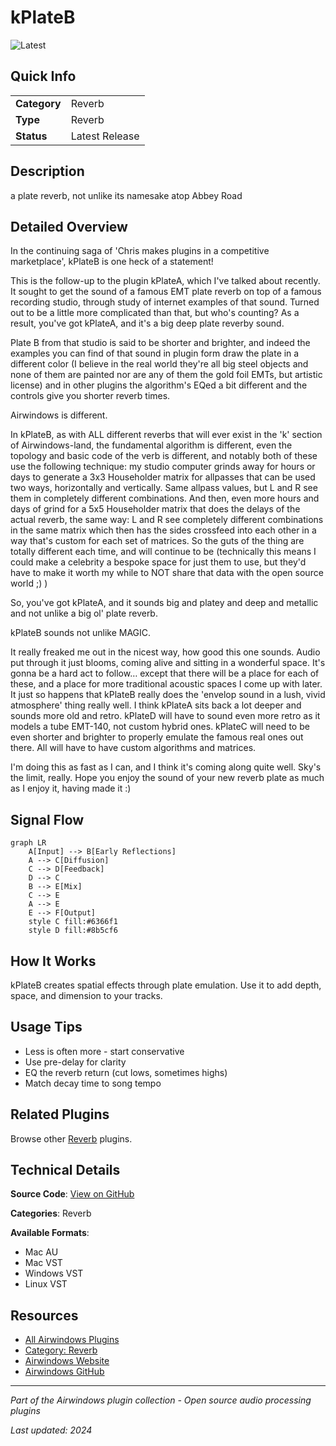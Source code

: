 # kPlateB

![Latest](https://img.shields.io/badge/-Latest-10b981)

## Quick Info

| | |
|---|---|
| **Category** | Reverb |
| **Type** | Reverb |
| **Status** | Latest Release |

## Description

a plate reverb, not unlike its namesake atop Abbey Road

## Detailed Overview

In the continuing saga of 'Chris makes plugins in a competitive marketplace', kPlateB is one heck of a statement!

This is the follow-up to the plugin kPlateA, which I've talked about recently. It sought to get the sound of a famous EMT plate reverb on top of a famous recording studio, through study of internet examples of that sound. Turned out to be a little more complicated than that, but who's counting? As a result, you've got kPlateA, and it's a big deep plate reverby sound.

Plate B from that studio is said to be shorter and brighter, and indeed the examples you can find of that sound in plugin form draw the plate in a different color (I believe in the real world they're all big steel objects and none of them are painted nor are any of them the gold foil EMTs, but artistic license) and in other plugins the algorithm's EQed a bit different and the controls give you shorter reverb times.

Airwindows is different.

In kPlateB, as with ALL different reverbs that will ever exist in the 'k' section of Airwindows-land, the fundamental algorithm is different, even the topology and basic code of the verb is different, and notably both of these use the following technique: my studio computer grinds away for hours or days to generate a 3x3 Householder matrix for allpasses that can be used two ways, horizontally and vertically. Same allpass values, but L and R see them in completely different combinations. And then, even more hours and days of grind for a 5x5 Householder matrix that does the delays of the actual reverb, the same way: L and R see completely different combinations in the same matrix which then has the sides crossfeed into each other in a way that's custom for each set of matrices. So the guts of the thing are totally different each time, and will continue to be (technically this means I could make a celebrity a bespoke space for just them to use, but they'd have to make it worth my while to NOT share that data with the open source world ;) )

So, you've got kPlateA, and it sounds big and platey and deep and metallic and not unlike a big ol' plate reverb.

kPlateB sounds not unlike MAGIC.

It really freaked me out in the nicest way, how good this one sounds. Audio put through it just blooms, coming alive and sitting in a wonderful space. It's gonna be a hard act to follow… except that there will be a place for each of these, and a place for more traditional acoustic spaces I come up with later. It just so happens that kPlateB really does the 'envelop sound in a lush, vivid atmosphere' thing really well. I think kPlateA sits back a lot deeper and sounds more old and retro. kPlateD will have to sound even more retro as it models a tube EMT-140, not custom hybrid ones. kPlateC will need to be even shorter and brighter to properly emulate the famous real ones out there. All will have to have custom algorithms and matrices.

I'm doing this as fast as I can, and I think it's coming along quite well. Sky's the limit, really. Hope you enjoy the sound of your new reverb plate as much as I enjoy it, having made it :)

## Signal Flow

```mermaid
graph LR
    A[Input] --> B[Early Reflections]
    A --> C[Diffusion]
    C --> D[Feedback]
    D --> C
    B --> E[Mix]
    C --> E
    A --> E
    E --> F[Output]
    style C fill:#6366f1
    style D fill:#8b5cf6
```

## How It Works

kPlateB creates spatial effects through plate emulation. Use it to add depth, space, and dimension to your tracks.

## Usage Tips

- Less is often more - start conservative
- Use pre-delay for clarity
- EQ the reverb return (cut lows, sometimes highs)
- Match decay time to song tempo


## Related Plugins

Browse other [Reverb](../categories/reverb.md) plugins.


## Technical Details

**Source Code**: [View on GitHub](https://github.com/airwindows/airwindows/tree/master/plugins/LinuxVST/src/kPlateB)

**Categories**: Reverb

**Available Formats**:
- Mac AU
- Mac VST
- Windows VST
- Linux VST

## Resources

- [All Airwindows Plugins](../../README.md)
- [Category: Reverb](../categories/reverb.md)
- [Airwindows Website](https://www.airwindows.com)
- [Airwindows GitHub](https://github.com/airwindows/airwindows)

---

*Part of the Airwindows plugin collection - Open source audio processing plugins*

*Last updated: 2024*
